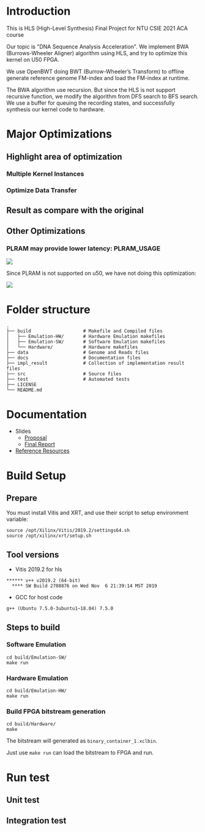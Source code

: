 # Introduction

This is HLS (High-Level Synthesis) Final Project for NTU CSIE 2021 ACA course

Our topic is "DNA Sequence Analysis Acceleration".
We implement BWA (Burrows-Wheeler Aligner) algorithm using HLS, and try to optimize this kernel on U50 FPGA.

We use OpenBWT doing BWT (Burrow-Wheeler’s Transform) to offline generate reference genome FM-index and load the FM-index at runtime.

The BWA algorithm use recursion. But since the HLS is not support recursive function, we modify the algorithm from DFS search to BFS search. We use a buffer for queuing the recording states, and successfully synthesis our kernel code to hardware.

# Major Optimizations

## Highlight area of optimization

### Multiple Kernel Instances

### Optimize Data Transfer

## Result as compare with the original

## Other Optimizations

### PLRAM may provide lower latency: PLRAM_USAGE

![](https://i.imgur.com/Qvro2Yi.png)

Since PLRAM is not supported on u50, we have not doing this optimization:

![](https://i.imgur.com/JlrWxVm.png)

# Folder structure

```
.
├── build                   # Makefile and Compiled files
│   ├── Emulation-HW/       # Hardware Emulation makefiles
│   ├── Emulation-SW/       # Software Emulation makefiles
│   └── Hardware/           # Hardware makefiles
├── data                    # Genome and Reads files
├── docs                    # Documentation files
├── impl_result             # Collection of implementation result files
├── src                     # Source files
├── test                    # Automated tests
├── LICENSE
└── README.md
```

# Documentation

- Slides
  - [Proposal](https://docs.google.com/presentation/d/1PVWVsknsaioNPbYWh62bN30pQL_089gKeKPHn81Inqg/edit?usp=sharing)
  - [Final Report](https://docs.google.com/presentation/d/1CI_IRIDlEs1lFRY2dtP2rDVo_mjuy3RFSBR_ktLUV2k/edit?usp=sharing)
- [Reference Resources](docs/References.md)

# Build Setup

## Prepare

You must install Vitis and XRT, and use their script to setup environment variable:

```
source /opt/Xilinx/Vitis/2019.2/settings64.sh
source /opt/xilinx/xrt/setup.sh
```

## Tool versions

- Vitis 2019.2 for hls
```
****** v++ v2019.2 (64-bit)
  **** SW Build 2708876 on Wed Nov  6 21:39:14 MST 2019
```

- GCC for host code
```
g++ (Ubuntu 7.5.0-3ubuntu1~18.04) 7.5.0
```

## Steps to build

### Software Emulation

```
cd build/Emulation-SW/
make run
```

### Hardware Emulation

```
cd build/Emulation-HW/
make run
```

### Build FPGA bitstream generation

```
cd build/Hardware/
make
```

The bitstream will generated as `binary_container_1.xclbin`.

Just use `make run` can load the bitstream to FPGA and run.

# Run test

## Unit test

## Integration test

